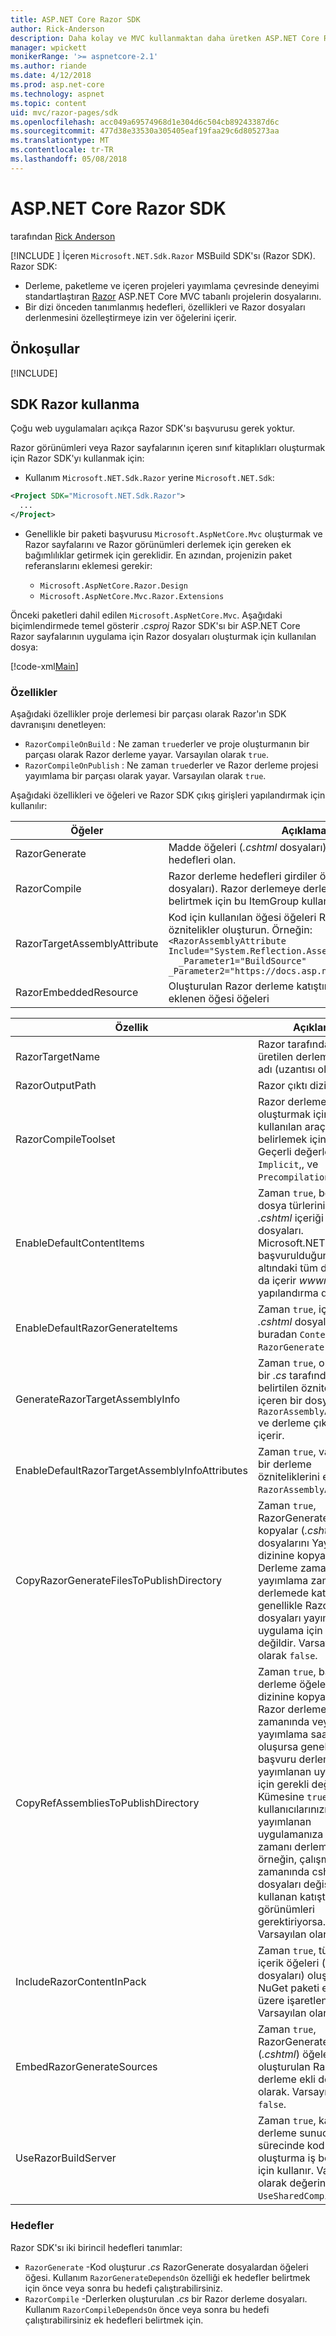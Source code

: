 ```yaml
---
title: ASP.NET Core Razor SDK
author: Rick-Anderson
description: Daha kolay ve MVC kullanmaktan daha üretken ASP.NET Core Razor sayfalarında kodlama sayfa odaklı senaryoları nasıl kolaylaştırdığını öğrenin.
manager: wpickett
monikerRange: '>= aspnetcore-2.1'
ms.author: riande
ms.date: 4/12/2018
ms.prod: asp.net-core
ms.technology: aspnet
ms.topic: content
uid: mvc/razor-pages/sdk
ms.openlocfilehash: acc049a69574968d1e304d6c504cb89243387d6c
ms.sourcegitcommit: 477d38e33530a305405eaf19faa29c6d805273aa
ms.translationtype: MT
ms.contentlocale: tr-TR
ms.lasthandoff: 05/08/2018
---
```

# <a name="aspnet-core-razor-sdk"></a>ASP.NET Core Razor SDK

tarafından [Rick Anderson](https://twitter.com/RickAndMSFT)

[!INCLUDE [](~/includes/2.1-SDK.md)] İçeren `Microsoft.NET.Sdk.Razor` MSBuild SDK'sı (Razor SDK). Razor SDK:

* Derleme, paketleme ve içeren projeleri yayımlama çevresinde deneyimi standartlaştıran [Razor](xref:mvc/views/razor) ASP.NET Core MVC tabanlı projelerin dosyalarını.
* Bir dizi önceden tanımlanmış hedefleri, özellikleri ve Razor dosyaları derlenmesini özelleştirmeye izin ver öğelerini içerir.

## <a name="prerequisites"></a>Önkoşullar

[!INCLUDE[](~/includes/2.1-SDK.md)]

## <a name="using-the-razor-sdk"></a>SDK Razor kullanma

Çoğu web uygulamaları açıkça Razor SDK'sı başvurusu gerek yoktur. 

Razor görünümleri veya Razor sayfalarının içeren sınıf kitaplıkları oluşturmak için Razor SDK'yı kullanmak için:

* Kullanım `Microsoft.NET.Sdk.Razor` yerine `Microsoft.NET.Sdk`:
```xml
<Project SDK="Microsoft.NET.Sdk.Razor">
  ...
</Project>
```

* Genellikle bir paketi başvurusu `Microsoft.AspNetCore.Mvc` oluşturmak ve Razor sayfalarını ve Razor görünümleri derlemek için gereken ek bağımlılıklar getirmek için gereklidir. En azından, projenizin paket referanslarını eklemesi gerekir:

    * `Microsoft.AspNetCore.Razor.Design` 
    * `Microsoft.AspNetCore.Mvc.Razor.Extensions`
    
 Önceki paketleri dahil edilen `Microsoft.AspNetCore.Mvc`. Aşağıdaki biçimlendirmede temel gösterir *.csproj* Razor SDK'sı bir ASP.NET Core Razor sayfalarının uygulama için Razor dosyaları oluşturmak için kullanılan dosya:
    
 [!code-xml[Main](sdk/sample/RazorSDK.csproj)]

### <a name="properties"></a>Özellikler

Aşağıdaki özellikler proje derlemesi bir parçası olarak Razor'ın SDK davranışını denetleyen:

* `RazorCompileOnBuild` : Ne zaman `true`derler ve proje oluşturmanın bir parçası olarak Razor derleme yayar. Varsayılan olarak `true`.
* `RazorCompileOnPublish` : Ne zaman `true`derler ve Razor derleme projesi yayımlama bir parçası olarak yayar. Varsayılan olarak `true`.

Aşağıdaki özellikleri ve öğeleri ve Razor SDK çıkış girişleri yapılandırmak için kullanılır:

| Öğeler                                         | Açıklama                                                                   |
| ------------                                  | -------------                                                                 |
| RazorGenerate                                 | Madde öğeleri (*.cshtml* dosyaları) girişleri kod oluşturma hedefleri olan. |
| RazorCompile                                  | Razor derleme hedefleri girdiler öğesi öğeleri (.cs dosyaları). Razor derlemeye derlenmesi için ek dosyalar belirtmek için bu ItemGroup kullanın. |
| RazorTargetAssemblyAttribute                  | Kod için kullanılan öğesi öğeleri Razor derleme için öznitelikler oluşturun. Örneğin:  <br />`<RazorAssemblyAttribute ` <br />  `Include="System.Reflection.AssemblyMetadataAttribute"`<br />`  _Parameter1="BuildSource" _Parameter2="https://docs.asp.net/">` |
| RazorEmbeddedResource                         | Oluşturulan Razor derleme katıştırılmış kaynakları olarak eklenen öğesi öğeleri |

| Özellik                                      | Açıklama                                                                   |
| ------------                                  | -------------                                                                 |
| RazorTargetName                               | Razor tarafından üretilen derleme dosya adı (uzantısı olmadan). | 
| RazorOutputPath                               | Razor çıktı dizini.                                      |
| RazorCompileToolset                           | Razor derleme oluşturmak için kullanılan araç takımı belirlemek için kullanılır. Geçerli değerler `Implicit`,, ve `PrecompilationTool`. |
| EnableDefaultContentItems                     | Zaman `true`, belirli dosya türlerini içerir *.cshtml* içeriği projedeki dosyaları. Microsoft.NET.Sdk.Web başvurulduğunda altındaki tüm dosyaları da içerir *wwwroot*ve yapılandırma dosyaları.         |
| EnableDefaultRazorGenerateItems               | Zaman `true`, içeren *.cshtml* dosyaları buradan `Content` öğeler `RazorGenerate` öğeleri. |
| GenerateRazorTargetAssemblyInfo               | Zaman `true`, oluşturan bir *.cs* tarafından belirtilen öznitelikler içeren bir dosya `RazorAssemblyAttribute` ve derleme çıktısında içerir. |
| EnableDefaultRazorTargetAssemblyInfoAttributes | Zaman `true`, varsayılan bir derleme özniteliklerini ekler `RazorAssemblyAttribute`. |
| CopyRazorGenerateFilesToPublishDirectory       | Zaman `true`, RazorGenerate öğeleri kopyalar (*.cshtml*) dosyalarını Yayımla dizinine kopyalayın. Derleme zamanı veya yayımlama zaman derlemede katılırsanız genellikle Razor dosyaları yayımlanan uygulama için gerekli değildir. Varsayılan olarak `false`. |
| CopyRefAssembliesToPublishDirectory            | Zaman `true`, başvuru derleme öğeleri Yayımla dizinine kopyalayın. Razor derleme derleme zamanında veya yayımlama saatte oluşursa genellikle başvuru derlemeleri yayımlanan uygulama için gerekli değildir. Kümesine `true`, kullanıcılarınızın yayımlanan uygulamanıza çalışma zamanı derlemesi, örneğin, çalışma zamanında cshtml dosyaları değiştirir veya kullanan katıştırılmış görünümleri gerektiriyorsa. Varsayılan olarak `false`. |
| IncludeRazorContentInPack                      | Zaman `true`, tüm Razor içerik öğeleri (*.cshtml* dosyaları) oluşturulan NuGet paketi eklenmek üzere işaretlenir. Varsayılan olarak `false`. |
| EmbedRazorGenerateSources | Zaman `true`, RazorGenerate ekler (*.cshtml*) öğeleri oluşturulan Razor derleme ekli dosyaları olarak. Varsayılan olarak `false`. |
| UseRazorBuildServer                           | Zaman `true`, kalıcı derleme sunucu sürecinde kod oluşturma iş boşaltmak için kullanır. Varsayılan olarak değerine `UseSharedCompilation`. |

### <a name="targets"></a>Hedefler
Razor SDK'sı iki birincil hedefleri tanımlar:

* `RazorGenerate` -Kod oluşturur *.cs* RazorGenerate dosyalardan öğeleri öğesi. Kullanım `RazorGenerateDependsOn` özelliği ek hedefler belirtmek için önce veya sonra bu hedefi çalıştırabilirsiniz.
* `RazorCompile` -Derlerken oluşturulan *.cs* bir Razor derleme dosyaları. Kullanım `RazorCompileDependsOn` önce veya sonra bu hedefi çalıştırabilirsiniz ek hedefleri belirtmek için.
